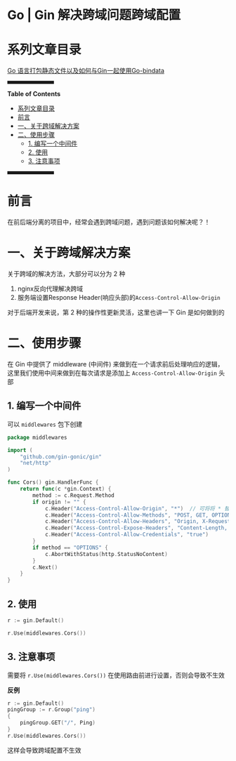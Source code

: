 <h1> Go | Gin 解决跨域问题跨域配置 </h1>

# 系列文章目录

[Go 语言打包静态文件以及如何与Gin一起使用Go-bindata](https://blog.csdn.net/zyndev/article/details/108172504)

<hr style=" border:solid; width:100px; height:1px;" color=#000000 size=1">

**Table of Contents**

- [系列文章目录](#系列文章目录)
- [前言](#前言)
- [一、关于跨域解决方案](#一关于跨域解决方案)
- [二、使用步骤](#二使用步骤)
  - [1. 编写一个中间件](#1-编写一个中间件)
  - [2. 使用](#2-使用)
  - [3. 注意事项](#3-注意事项)

<hr style=" border:solid; width:100px; height:1px;" color=#000000 size=1">

# 前言
在前后端分离的项目中，经常会遇到跨域问题，遇到问题该如何解决呢？！

# 一、关于跨域解决方案
关于跨域的解决方法，大部分可以分为 2 种

1. nginx反向代理解决跨域
1. 服务端设置Response Header(响应头部)的`Access-Control-Allow-Origin`

对于后端开发来说，第 2 种的操作性更新灵活，这里也讲一下 Gin 是如何做到的

# 二、使用步骤
在 Gin 中提供了 middleware (中间件) 来做到在一个请求前后处理响应的逻辑，这里我们使用中间来做到在每次请求是添加上 `Access-Control-Allow-Origin` 头部


## 1. 编写一个中间件

可以 `middlewares` 包下创建 

```go
package middlewares

import (
	"github.com/gin-gonic/gin"
	"net/http"
)

func Cors() gin.HandlerFunc {
	return func(c *gin.Context) {
		method := c.Request.Method
		if origin != "" {
			c.Header("Access-Control-Allow-Origin", "*")  // 可将将 * 替换为指定的域名
			c.Header("Access-Control-Allow-Methods", "POST, GET, OPTIONS, PUT, DELETE, UPDATE")
			c.Header("Access-Control-Allow-Headers", "Origin, X-Requested-With, Content-Type, Accept, Authorization")
			c.Header("Access-Control-Expose-Headers", "Content-Length, Access-Control-Allow-Origin, Access-Control-Allow-Headers, Cache-Control, Content-Language, Content-Type")
			c.Header("Access-Control-Allow-Credentials", "true")
		}
		if method == "OPTIONS" {
			c.AbortWithStatus(http.StatusNoContent)
		}
		c.Next()
	}
}
```

## 2. 使用
```go
r := gin.Default()

r.Use(middlewares.Cors())
```

## 3. 注意事项

需要将 `r.Use(middlewares.Cors())` 在使用路由前进行设置，否则会导致不生效

**反例**

```go
r := gin.Default()
pingGroup := r.Group("ping")
{
	pingGroup.GET("/", Ping)
}
r.Use(middlewares.Cors())
```
这样会导致跨域配置不生效

